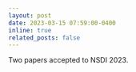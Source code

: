 ```yaml
---
layout: post
date: 2023-03-15 07:59:00-0400
inline: true
related_posts: false
---
```

Two papers accepted to NSDI 2023.
